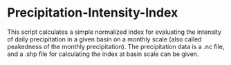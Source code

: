 # Precipitation-Intensity-Index
This script calculates a simple normalized index for evaluating the intensity of daily precipitation in a given basin on a monthly scale (also called peakedness of the monthly precipitation). The precipitation data is a .nc file, and a .shp file for calculating the index at basin scale can be given.
